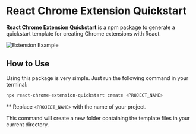 # React Chrome Extension Quickstart

**React Chrome Extension Quickstart** is a npm package to generate a quickstart template for creating Chrome extensions with React.

![Extension Example](https://user-images.githubusercontent.com/69170322/207930651-307aa4a7-6461-4aef-ae69-4c3f56c5fae1.png)

## How to Use

Using this package is very simple. Just run the following command in your terminal:

```bash
npx react-chrome-extension-quickstart create <PROJECT_NAME>
```

** Replace `<PROJECT_NAME>` with the name of your project.

This command will create a new folder containing the template files in your current directory.
